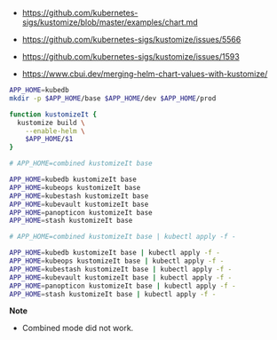 
- https://github.com/kubernetes-sigs/kustomize/blob/master/examples/chart.md

- https://github.com/kubernetes-sigs/kustomize/issues/5566

- https://github.com/kubernetes-sigs/kustomize/issues/1593

- https://www.cbui.dev/merging-helm-chart-values-with-kustomize/

```sh
APP_HOME=kubedb
mkdir -p $APP_HOME/base $APP_HOME/dev $APP_HOME/prod
```

```sh
function kustomizeIt {
  kustomize build \
    --enable-helm \
    $APP_HOME/$1
}
```

```sh
# APP_HOME=combined kustomizeIt base

APP_HOME=kubedb kustomizeIt base
APP_HOME=kubeops kustomizeIt base
APP_HOME=kubestash kustomizeIt base
APP_HOME=kubevault kustomizeIt base
APP_HOME=panopticon kustomizeIt base
APP_HOME=stash kustomizeIt base
```

```sh
# APP_HOME=combined kustomizeIt base | kubectl apply -f -

APP_HOME=kubedb kustomizeIt base | kubectl apply -f -
APP_HOME=kubeops kustomizeIt base | kubectl apply -f -
APP_HOME=kubestash kustomizeIt base | kubectl apply -f -
APP_HOME=kubevault kustomizeIt base | kubectl apply -f -
APP_HOME=panopticon kustomizeIt base | kubectl apply -f -
APP_HOME=stash kustomizeIt base | kubectl apply -f -
```

**Note**
- Combined mode did not work.
